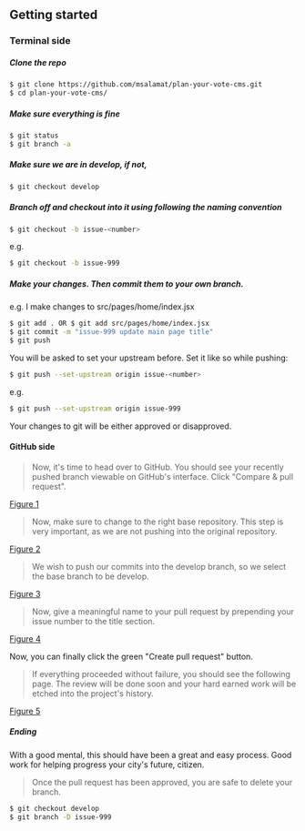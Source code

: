 ## Getting started

### Terminal side

##### Clone the repo

```bash
$ git clone https://github.com/msalamat/plan-your-vote-cms.git
$ cd plan-your-vote-cms/
```

##### Make sure everything is fine

```bash
$ git status
$ git branch -a
```

##### Make sure we are in develop, if not,

```bash
$ git checkout develop
```

##### Branch off and checkout into it using following the naming convention

```bash
$ git checkout -b issue-<number>
```
e.g.
```bash
$ git checkout -b issue-999
```

##### Make your changes. Then commit them to your own branch.

e.g.
I make changes to src/pages/home/index.jsx

```bash
$ git add . OR $ git add src/pages/home/index.jsx
$ git commit -m "issue-999 update main page title"
$ git push
```

You will be asked to set your upstream before. Set it like so while pushing:

```bash
$ git push --set-upstream origin issue-<number>
```
e.g.
```bash
$ git push --set-upstream origin issue-999
```

Your changes to git will be either approved or disapproved.

#### GitHub side


>Now, it's time to head over to GitHub. You should see your recently pushed branch viewable on GitHub's interface. Click "Compare & pull request".

[Figure 1](https://imgur.com/5wlN54W)

>Now, make sure to change to the right base repository. This step is very important, as we are not pushing into the original repository.

[Figure 2](https://imgur.com/uYQDZm2)

>We wish to push our commits into the develop branch, so we select the base branch to be develop.

[Figure 3](https://imgur.com/HE74cns)

>Now, give a meaningful name to your pull request by prepending your issue number to the title section.

[Figure 4](https://imgur.com/27gCLII)

Now, you can finally click the green "Create pull request" button.

>If everything proceeded without failure, you should see the following page. The review will be done soon and your hard earned work will be etched into the project's history.

[Figure 5](https://imgur.com/xq1JTJc)

##### Ending

With a good mental, this should have been a great and easy process. Good work for helping progress your city's future, citizen.

>Once the pull request has been approved, you are safe to delete your branch.

```bash
$ git checkout develop
$ git branch -D issue-999
```
